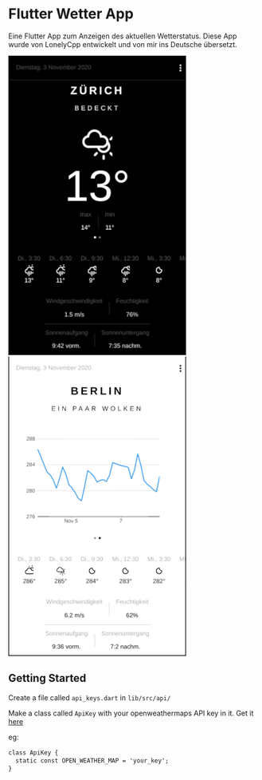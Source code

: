 # Flutter Wetter App
Eine Flutter App zum Anzeigen des aktuellen Wetterstatus.
Diese App wurde von LonelyCpp entwickelt und von mir ins Deutsche übersetzt.

![1](./screenshots/1.png?raw=true '1')
![2](./screenshots/2.png?raw=true '2')

## Getting Started

Create a file called `api_keys.dart` in `lib/src/api/`

Make a class called `ApiKey` with your openweathermaps API key in it. Get it [here](https://openweathermap.org/api)

eg:
  ```
  class ApiKey {
    static const OPEN_WEATHER_MAP = 'your_key';
  }
  ```

